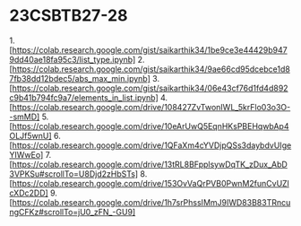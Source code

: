 # 23CSBTB27-28
1.[https://colab.research.google.com/gist/saikarthik34/1be9ce3e44429b9479dd40ae18fa95c3/list_type.ipynb]
2.[https://colab.research.google.com/gist/saikarthik34/9ae66cd95dcebce1d87fb38dd12bdec5/abs_max_min.ipynb]
3.[https://colab.research.google.com/gist/saikarthik34/06e43cf76d1fd4d892c9b41b794fc9a7/elements_in_list.ipynb]
4.[https://colab.research.google.com/drive/108427ZvTwonIWL_5krFlo03o3O--smMD]
5.[https://colab.research.google.com/drive/10eArUwQ5EqnHKsPBEHqwbAp4OLJf5wnU]
6.[https://colab.research.google.com/drive/1QFaXm4cYVDjpQSs3daybdvUIgeYIWwEo]
7.[https://colab.research.google.com/drive/13tRL8BFpplsywDqTK_zDux_AbD3VPKSu#scrollTo=U8Djd2zHbSTs]
8.[https://colab.research.google.com/drive/153OvVaQrPVB0PwnM2funCvUZlcXDc2DD]
9.[https://colab.research.google.com/drive/1h7srPhssIMmJ9IWD83B83TRncungCFKz#scrollTo=jU0_zFN_-GU9]
